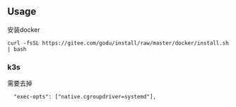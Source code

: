 ## Usage

安装docker

```
curl -fsSL https://gitee.com/godu/install/raw/master/docker/install.sh | bash
```

### k3s

需要去掉
```
  "exec-opts": ["native.cgroupdriver=systemd"],

```  